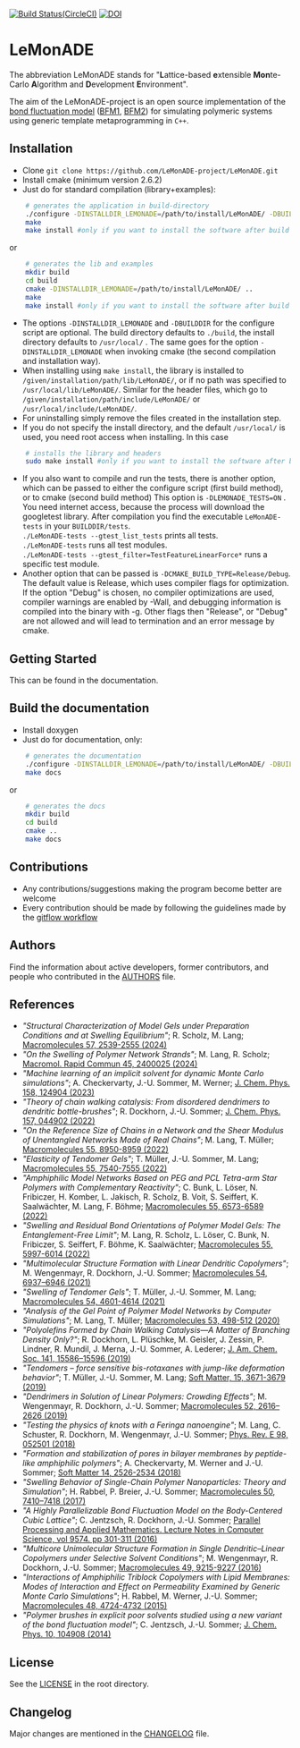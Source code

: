 [![Build Status(CircleCI)](https://circleci.com/gh/LeMonADE-project/LeMonADE.svg?style=svg)](https://circleci.com/gh/LeMonADE-project/LeMonADE)
[![DOI](https://zenodo.org/badge/47562779.svg)](https://zenodo.org/badge/latestdoi/47562779)
# LeMonADE 
The abbreviation LeMonADE stands for 
"**L**attice-based **e**xtensible **Mon**te-Carlo **A**lgorithm and **D**evelopment **E**nvironment".

The aim of the LeMonADE-project is an open source implementation of the 
[bond fluctuation model](https://en.wikipedia.org/wiki/Bond_fluctuation_model) ([BFM1], [BFM2]) for simulating polymeric systems using generic
template metaprogramming in `C++`. 

[BFM1]: http://dx.doi.org/10.1021/ma00187a030  "I. Carmesin, K. Kremer; Macromolecules 21, 2819-2823 (1988)"
 
[BFM2]: http://dx.doi.org/10.1063/1.459901 "H. P. Deutsch, K. Binder; J. Chem. Phys. 94, 2294-2304 (1990)"


## Installation

* Clone `git clone https://github.com/LeMonADE-project/LeMonADE.git`
* Install cmake (minimum version 2.6.2)
* Just do for standard compilation (library+examples):

````sh
    # generates the application in build-directory
    ./configure -DINSTALLDIR_LEMONADE=/path/to/install/LeMonADE/ -DBUILDDIR=/path/to/build/ 
    make
    make install #only if you want to install the software after build
````

 or
 
````sh
    # generates the lib and examples
    mkdir build
    cd build
    cmake -DINSTALLDIR_LEMONADE=/path/to/install/LeMonADE/ ..
    make
    make install #only if you want to install the software after build
````

* The options `-DINSTALLDIR_LEMONADE` and `-DBUILDDIR` for the configure script are 
  optional. The build directory defaults to `./build`, the install directory defaults
  to `/usr/local/` . The same goes for the option `-DINSTALLDIR_LEMONADE` when invoking 
  cmake (the second compilation and installation way).
* When installing using `make install`, the library is installed to
  `/given/installation/path/lib/LeMonADE/`, or if no path was specified to
  `/usr/local/lib/LeMonADE/`. Similar for the header files, which go to
  `/given/installation/path/include/LeMonADE/` or `/usr/local/include/LeMonADE/`.
* For uninstalling simply remove the files created in the installation step.
* If you do not specify the install directory, and the default `/usr/local/` is used,
  you need root access when installing. In this case

````sh
    # installs the library and headers
    sudo make install #only if you want to install the software after build
````
* If you also want to compile and run the tests, there is another option, which can be
  passed to either the configure script (first build method), or to cmake (second build method)
  This option is `-DLEMONADE_TESTS=ON` . You need internet access, because the process will
  download the googletest library. After compilation you find the executable `LeMonADE-tests`
  in your `BUILDDIR/tests`.  
  `./LeMonADE-tests --gtest_list_tests` prints all tests.  
  `./LeMonADE-tests` runs all test modules.  
  `./LeMonADE-tests --gtest_filter=TestFeatureLinearForce*` runs a specific test module.  
* Another option that can be passed is `-DCMAKE_BUILD_TYPE=Release/Debug`. The default value 
  is Release, which uses compiler flags for optimization. If the option "Debug" is chosen,
  no compiler optimizations are used, compiler warnings are enabled by -Wall, and 
  debugging information is compiled into the binary with -g. Other flags then "Release",
  or "Debug" are not allowed and will lead to termination and an error message by cmake.

## Getting Started

This can be found in the documentation.


## Build the documentation

* Install doxygen 
* Just do for documentation, only:

````sh
    # generates the documentation
    ./configure -DINSTALLDIR_LEMONADE=/path/to/install/LeMonADE/ -DBUILDDIR=/path/to/build/ 
    make docs
````

or

```sh
    # generates the docs
    mkdir build
    cd build
    cmake ..
    make docs
```


## Contributions

* Any contributions/suggestions making the program become better are welcome
* Every contribution should be made by following the guidelines made by the [gitflow workflow](https://www.atlassian.com/git/tutorials/comparing-workflows/gitflow-workflow)


## Authors

Find the information about active developers, former contributors, and people who contributed in the [AUTHORS](AUTHORS.md) file.

## References

* *"Structural Characterization of Model Gels under Preparation Conditions and at Swelling Equilibrium"*; R. Scholz, M. Lang; [Macromolecules 57, 2539-2555 (2024)](https://doi.org/10.1021/acs.macromol.3c02607)
* *"On the Swelling of Polymer Network Strands"*; M. Lang, R. Scholz; [Macromol. Rapid Commun 45, 2400025 (2024)](https://doi.org/10.1002/marc.202400025)
* *"Machine learning of an implicit solvent for dynamic Monte Carlo simulations"*; A. Checkervarty, J.-U. Sommer, M. Werner; [J. Chem. Phys. 158, 124904 (2023)](https://doi.org/10.1063/5.0116618)
* *"Theory of chain walking catalysis: From disordered dendrimers to dendritic bottle-brushes"*; R. Dockhorn, J.-U. Sommer; [J. Chem. Phys. 157, 044902 (2022)](https://doi.org/10.1063/5.0098263)
* *"On the Reference Size of Chains in a Network and the Shear Modulus of Unentangled Networks Made of Real Chains"*; M. Lang, T. M&uuml;ller; [Macromolecules 55, 8950-8959 (2022)](https://doi.org/10.1021/acs.macromol.2c00660)
* *"Elasticity of Tendomer Gels"*; T. M&uuml;ller, J.-U. Sommer, M. Lang; [Macromolecules 55, 7540-7555 (2022)](https://doi.org/10.1021/acs.macromol.2c01229)
* *"Amphiphilic Model Networks Based on PEG and PCL Tetra-arm Star Polymers with Complementary Reactivity"*; C. Bunk, L. Löser, N. Fribiczer, H. Komber, L. Jakisch, R. Scholz, B. Voit, S. Seiffert, K. Saalwächter, M. Lang, F. Böhme; [Macromolecules 55, 6573-6589 (2022)](https://doi.org/10.1021/acs.macromol.2c00693)
* *"Swelling and Residual Bond Orientations of Polymer Model Gels: The Entanglement-Free Limit"*; M. Lang, R. Scholz, L. Löser, C. Bunk, N. Fribiczer, S. Seiffert, F. Böhme, K. Saalwächter; [Macromolecules 55, 5997-6014 (2022)](https://doi.org/10.1021/acs.macromol.2c00589)
* *"Multimolecular Structure Formation with Linear Dendritic Copolymers"*; M. Wengenmayr, R. Dockhorn, J.-U. Sommer; [Macromolecules 54, 6937–6946 (2021)](https://doi.org/10.1021/acs.macromol.1c00226)
* *"Swelling of Tendomer Gels"*; T. M&uuml;ller, J.-U. Sommer, M. Lang; [Macromolecules 54, 4601-4614 (2021)](https://doi.org/10.1021/acs.macromol.1c00258)
* *"Analysis of the Gel Point of Polymer Model Networks by Computer Simulations"*; M. Lang, T. M&uuml;ller; [Macromolecules 53, 498-512 (2020)](https://doi.org/10.1021/acs.macromol.9b02217)
* *"Polyolefins Formed by Chain Walking Catalysis—A Matter of Branching Density Only?"*; R. Dockhorn, L. Pl&uuml;schke, M. Geisler, J. Zessin, P. Lindner, R. Mundil, J. Merna, J.-U. Sommer, A. Lederer; [J. Am. Chem. Soc. 141, 15586–15596 (2019)](https://pubs.acs.org/doi/10.1021/jacs.9b06785)
* *"Tendomers – force sensitive bis-rotaxanes with jump-like deformation behavior"*; T. M&uuml;ller, J.-U. Sommer, M. Lang; [Soft Matter, 15, 3671-3679  (2019)](https://doi.org/10.1039/C9SM00292H)
* *"Dendrimers in Solution of Linear Polymers: Crowding Effects"*; M. Wengenmayr, R. Dockhorn, J.-U. Sommer; [Macromolecules 52, 2616–2626 (2019)](https://doi.org/10.1021/acs.macromol.9b00010)
* *"Testing the physics of knots with a Feringa nanoengine"*; M. Lang, C. Schuster, R. Dockhorn, M. Wengenmayr, J.-U. Sommer; [Phys. Rev. E 98, 052501 (2018)](https://doi.org/10.1103/PhysRevE.98.052501)
* *"Formation and stabilization of pores in bilayer membranes by peptide-like amphiphilic polymers"*;  A. Checkervarty, M. Werner and J.-U. Sommer; [Soft Matter 14, 2526-2534 (2018)](https://doi.org/10.1039/C7SM02404E)
* *"Swelling Behavior of Single-Chain Polymer Nanoparticles: Theory and Simulation"*; H. Rabbel, P. Breier, J.-U. Sommer; [Macromolecules 50, 7410–7418 (2017)](https://doi.org/10.1021/acs.macromol.7b01379)
* *"A Highly Parallelizable Bond Fluctuation Model on the Body-Centered Cubic Lattice"*; C. Jentzsch, R. Dockhorn, J.-U. Sommer; [Parallel Processing and Applied Mathematics. Lecture Notes in Computer Science, vol 9574. pp 301-311 (2016)](http://dx.doi.org/10.1007/978-3-319-32152-3_28)
* *"Multicore Unimolecular Structure Formation in Single Dendritic–Linear Copolymers under Selective Solvent Conditions"*; M. Wengenmayr, R. Dockhorn, J.-U. Sommer; [Macromolecules 49, 9215-9227 (2016)](http://dx.doi.org/10.1021/acs.macromol.6b01712)
* *"Interactions of Amphiphilic Triblock Copolymers with Lipid Membranes: Modes of Interaction and Effect on Permeability Examined by Generic Monte Carlo Simulations"*; H. Rabbel, M. Werner, J.-U. Sommer; [Macromolecules 48, 4724-4732 (2015)](http://dx.doi.org/10.1021/acs.macromol.5b00720)
* *"Polymer brushes in explicit poor solvents studied using a new variant of the bond fluctuation model"*; C. Jentzsch, J.-U. Sommer; [J. Chem. Phys. 10, 104908 (2014)](http://dx.doi.org/10.1063/1.4895555)    


## License

See the [LICENSE](LICENSE) in the root directory.

## Changelog

Major changes are mentioned in the [CHANGELOG](CHANGELOG.md) file.

